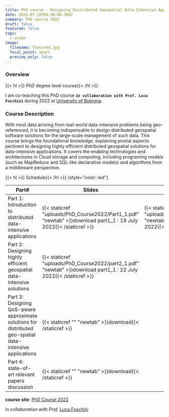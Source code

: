 ```yaml
---
title: PhD course - Designing Distributed Geospatial Data-Intensive Applications
date: 2022-07-18T09:30:00.300Z
summary: PhD course 2022
draft: false
featured: false
tags:
  - unibo
image:
  filename: featured.jpg
  focal_point: Smart
  preview_only: false
---
```

### Overview
{{< hl >}} PhD degree level course{{< /hl >}}

I  am co-teaching this PhD course  **`in collaboration with Prof. Luca Foschini`** during 2022 at [University of Bologna](https://www.unibo.it/en). 

### Course Description
With most data arriving from real-world data-intensive problems being geo-referenced, it is becoming indispensable to design distributed geospatial software solutions for the large-scale management of such data. This course brings the foundational knowledge, explaining pivotal aspects pertinent to designing highly efficient distributed geospatial solutions for data-intensive applications. It covers the enabling technologies and architectures in Cloud storage and computing, including programing models (such as MapReduce and SQL-like declarative models) and algorithms from a middleware perspective.

{{< hl >}} Schedule{{< /hl >}}
{style="color: red"}


|Part#|Slides   |   |   |   |
|---|---|---|---|---|
|Part 1: Introduction to distributed data-intensive applications|{{< staticref "uploads/PhD_Course2022/Part1_1.pdf" "newtab" >}}download part1_1 : 18 July 2022{{< /staticref >}}| {{< staticref "uploads/PhD_Course2022/part1_2.pdf" "newtab" >}}download part1_2 : 18 July 2022{{< /staticref >}}  |   |   |
|Part 2: Designing highly efficient geospatial data-intensive solutions|{{< staticref "uploads/PhD_Course2022/part2_1.pdf" "newtab" >}}download part1_1 : 22 July 2022{{< /staticref >}}   |   |   |   |
|Part 3: Designing QoS-aware approximate solutions for distributed geo-spatial data-intensive applications|{{< staticref "" "newtab" >}}download{{< /staticref >}}    |   |   |   |
|Part 4: state-of-art relevant papers discussion|{{< staticref "" "newtab" >}}download{{< /staticref >}}    |   |   |   |



**course site**: [PhD Course 2022]()

*in collaboration with Prof.* [Luca Foschini](https://www.unibo.it/sitoweb/luca.foschini/en)
